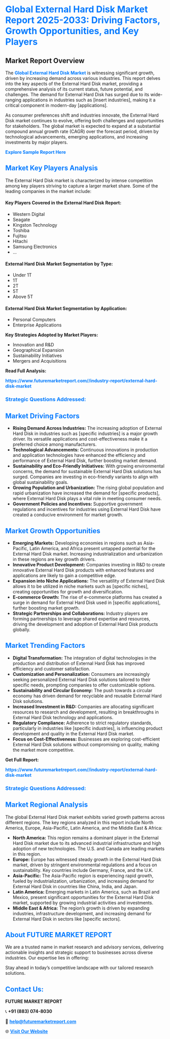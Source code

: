 <h1 style="color: #007BFF;">Global External Hard Disk Market Report 2025-2033: Driving Factors, Growth Opportunities, and Key Players</h1>

<section id="overview">
<h2>Market Report Overview</h2>
<p>The <a href="https://www.futuremarketreport.com//industry-report/external-hard-disk-market" style="color: #007BFF; text-decoration: none;"><strong>Global External Hard Disk Market</strong></a> is witnessing significant growth, driven by increasing demand across various industries. This report delves into the key aspects of the External Hard Disk market, providing a comprehensive analysis of its current status, future potential, and challenges. The demand for External Hard Disk has surged due to its wide-ranging applications in industries such as [insert industries], making it a critical component in modern-day [applications].</p>
<p>As consumer preferences shift and industries innovate, the External Hard Disk market continues to evolve, offering both challenges and opportunities for stakeholders. The global market is expected to expand at a substantial compound annual growth rate (CAGR) over the forecast period, driven by technological advancements, emerging applications, and increasing investments by major players.</p>
</section>

<section id="overview">
<p><a href="https://www.futuremarketreport.com//request-sample/reportId=51358" style="color: #007BFF; text-decoration: none;"><strong>Explore Sample Report Here</strong></a></p>
</section>

<section id="key-players">
<h2 style="color: #007BFF;">Market Key Players Analysis</h2>
<p>The External Hard Disk market is characterized by intense competition among key players striving to capture a larger market share. Some of the leading companies in the market include:</p>
<h4>Key Players Covered in the External Hard Disk Report:</h4>
<ul><li>Western Digital</li><li>Seagate</li><li>Kingston Technology</li><li>Toshiba</li><li>Fujitsu</li><li>Hitachi</li><li>Samsung Electronics</li><li>...</li></ul>
<h4>External Hard Disk Market Segmentation by Type:</h4>
<ul><li>Under 1T</li><li>1T</li><li>2T</li><li>5T</li><li>Above 5T</li></ul>

<h4>External Hard Disk Market Segmentation by Application:</h4>
<ul><li>Personal Computers</li><li>Enterprise Applications</li></ul>
<p><strong>Key Strategies Adopted by Market Players:</strong></p>
<ul>
<li>Innovation and R&D</li>
<li>Geographical Expansion</li>
<li>Sustainability Initiatives</li>
<li>Mergers and Acquisitions</li>
</ul>
</section>

<section>
<p><strong>Read Full Analysis: </strong></p><a href="https://www.futuremarketreport.com//industry-report/external-hard-disk-market" style="color: #007BFF; text-decoration: none;"><strong>https://www.futuremarketreport.com//industry-report/external-hard-disk-market</strong></a>
<h3 style="color: #007BFF;">Strategic Questions Addressed:</h3>
</section>

<section id="driving-factors">
<h2 style="color: #007BFF;">Market Driving Factors</h2>
<ul>
<li><strong>Rising Demand Across Industries:</strong> The increasing adoption of External Hard Disk in industries such as [specific industries] is a major growth driver. Its versatile applications and cost-effectiveness make it a preferred choice among manufacturers.</li>
<li><strong>Technological Advancements:</strong> Continuous innovations in production and application technologies have enhanced the efficiency and performance of External Hard Disk, further boosting market demand.</li>
<li><strong>Sustainability and Eco-Friendly Initiatives:</strong> With growing environmental concerns, the demand for sustainable External Hard Disk solutions has surged. Companies are investing in eco-friendly variants to align with global sustainability goals.</li>
<li><strong>Growing Population and Urbanization:</strong> The rising global population and rapid urbanization have increased the demand for [specific products], where External Hard Disk plays a vital role in meeting consumer needs.</li>
<li><strong>Government Policies and Incentives:</strong> Supportive government regulations and incentives for industries using External Hard Disk have created a conducive environment for market growth.</li>
</ul>
</section>

<section id="growth-opportunities">
<h2 style="color: #007BFF;">Market Growth Opportunities</h2>
<ul>
<li><strong>Emerging Markets:</strong> Developing economies in regions such as Asia-Pacific, Latin America, and Africa present untapped potential for the External Hard Disk market. Increasing industrialization and urbanization in these regions are key growth drivers.</li>
<li><strong>Innovative Product Development:</strong> Companies investing in R&D to create innovative External Hard Disk products with enhanced features and applications are likely to gain a competitive edge.</li>
<li><strong>Expansion into Niche Applications:</strong> The versatility of External Hard Disk allows it to be utilized in niche markets such as [specific niches], creating opportunities for growth and diversification.</li>
<li><strong>E-commerce Growth:</strong> The rise of e-commerce platforms has created a surge in demand for External Hard Disk used in [specific applications], further boosting market growth.</li>
<li><strong>Strategic Partnerships and Collaborations:</strong> Industry players are forming partnerships to leverage shared expertise and resources, driving the development and adoption of External Hard Disk products globally.</li>
</ul>
</section>

<section id="trending-factors">
<h2 style="color: #007BFF;">Market Trending Factors</h2>
<ul>
<li><strong>Digital Transformation:</strong> The integration of digital technologies in the production and distribution of External Hard Disk has improved efficiency and customer satisfaction.</li>
<li><strong>Customization and Personalization:</strong> Consumers are increasingly seeking personalized External Hard Disk solutions tailored to their specific needs, prompting companies to offer customizable options.</li>
<li><strong>Sustainability and Circular Economy:</strong> The push towards a circular economy has driven demand for recyclable and reusable External Hard Disk solutions.</li>
<li><strong>Increased Investment in R&D:</strong> Companies are allocating significant resources to research and development, resulting in breakthroughs in External Hard Disk technology and applications.</li>
<li><strong>Regulatory Compliance:</strong> Adherence to strict regulatory standards, particularly in industries like [specific industries], is influencing product development and quality in the External Hard Disk market.</li>
<li><strong>Focus on Cost-Effectiveness:</strong> Businesses are exploring cost-efficient External Hard Disk solutions without compromising on quality, making the market more competitive.</li>
</ul>
</section>

<section>
<p><strong>Get Full Report: </strong></p><a href="https://www.futuremarketreport.com//industry-report/external-hard-disk-market" style="color: #007BFF; text-decoration: none;"><strong>https://www.futuremarketreport.com//industry-report/external-hard-disk-market</strong></a>
<h3 style="color: #007BFF;">Strategic Questions Addressed:</h3>
</section>


<section id="regional-analysis">
<h2 style="color: #007BFF;">Market Regional Analysis</h2>
<p>The global External Hard Disk market exhibits varied growth patterns across different regions. The key regions analyzed in this report include North America, Europe, Asia-Pacific, Latin America, and the Middle East & Africa:</p>
<ul>
<li><strong>North America:</strong> This region remains a dominant player in the External Hard Disk market due to its advanced industrial infrastructure and high adoption of new technologies. The U.S. and Canada are leading markets in this region.</li>
<li><strong>Europe:</strong> Europe has witnessed steady growth in the External Hard Disk market, driven by stringent environmental regulations and a focus on sustainability. Key countries include Germany, France, and the U.K.</li>
<li><strong>Asia-Pacific:</strong> The Asia-Pacific region is experiencing rapid growth, fueled by industrialization, urbanization, and increasing demand for External Hard Disk in countries like China, India, and Japan.</li>
<li><strong>Latin America:</strong> Emerging markets in Latin America, such as Brazil and Mexico, present significant opportunities for the External Hard Disk market, supported by growing industrial activities and investments.</li>
<li><strong>Middle East & Africa:</strong> The region’s growth is driven by expanding industries, infrastructure development, and increasing demand for External Hard Disk in sectors like [specific sectors].</li>
</ul>
</section>

<footer>
<h2 style="color: #007BFF;">About FUTURE MARKET REPORT</h2>
<p>We are a trusted name in market research and advisory services, delivering actionable insights and strategic support to businesses across diverse industries. Our expertise lies in offering:</p>

<p>Stay ahead in today’s competitive landscape with our tailored research solutions.</p>

<h2 style="color: #007BFF;">Contact Us:</h2>
<p><strong>FUTURE MARKET REPORT</strong></p>
<p>📞 <strong>+91 (883) 074-8030</strong></p>
<p>📧 <strong><a href="mailto:help@futuremarketreport.com" style="color: #007BFF;">help@futuremarketreport.com</a></strong></p>
<p>🌐 <strong><a href="https://www.futuremarketreport.com/" style="color: #007BFF;">Visit Our Website</a></strong></p>
</footer>